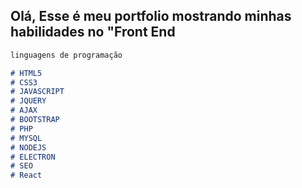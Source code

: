 ## Olá, Esse é meu portfolio mostrando minhas habilidades no "Front End

```markdown
linguagens de programação

# HTML5
# CSS3
# JAVASCRIPT
# JQUERY
# AJAX
# BOOTSTRAP
# PHP
# MYSQL
# NODEJS
# ELECTRON
# SEO
# React
```
